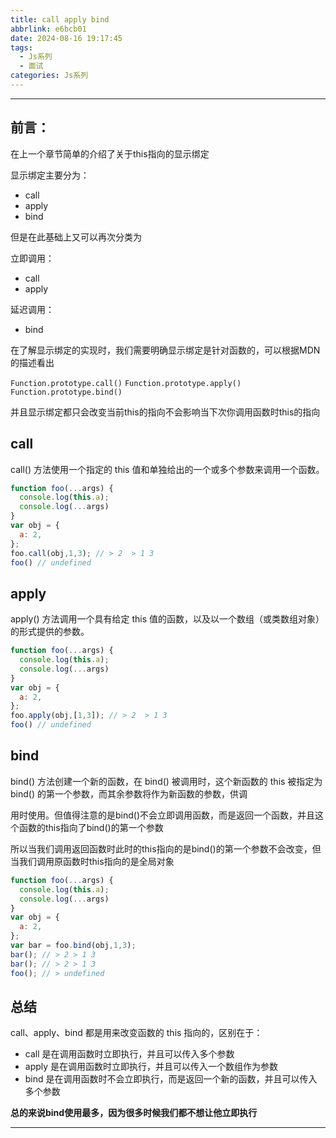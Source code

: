 ```yaml
---
title: call apply bind
abbrlink: e6bcb01
date: 2024-08-16 19:17:45
tags:
  - Js系列
  - 面试
categories: Js系列
---
```


---
## 前言：

在上一个章节简单的介绍了关于this指向的显示绑定

显示绑定主要分为：

- call
- apply
- bind

但是在此基础上又可以再次分类为

立即调用：
- call
- apply

延迟调用：
- bind

在了解显示绑定的实现时，我们需要明确显示绑定是针对函数的，可以根据MDN的描述看出

` Function.prototype.call() ` ` Function.prototype.apply() ` ` Function.prototype.bind() `

并且显示绑定都只会改变当前this的指向不会影响当下次你调用函数时this的指向

## call

call() 方法使用一个指定的 this 值和单独给出的一个或多个参数来调用一个函数。

```js
function foo(...args) {
  console.log(this.a);
  console.log(...args)
}
var obj = {
  a: 2,
};
foo.call(obj,1,3); // > 2  > 1 3
foo() // undefined
```

## apply

apply() 方法调用一个具有给定 this 值的函数，以及以一个数组（或类数组对象）的形式提供的参数。

```js
function foo(...args) {
  console.log(this.a);
  console.log(...args)
}
var obj = {
  a: 2,
};
foo.apply(obj,[1,3]); // > 2  > 1 3
foo() // undefined
```

## bind

bind() 方法创建一个新的函数，在 bind() 被调用时，这个新函数的 this 被指定为 bind() 的第一个参数，而其余参数将作为新函数的参数，供调

用时使用。但值得注意的是bind()不会立即调用函数，而是返回一个函数，并且这个函数的this指向了bind()的第一个参数

所以当我们调用返回函数时此时的this指向的是bind()的第一个参数不会改变，但当我们调用原函数时this指向的是全局对象


```js
function foo(...args) {
  console.log(this.a);
  console.log(...args)
}
var obj = {
  a: 2,
};
var bar = foo.bind(obj,1,3);
bar(); // > 2 > 1 3
bar(); // > 2 > 1 3
foo(); // > undefined
```

## 总结

call、apply、bind 都是用来改变函数的 this 指向的，区别在于：

- call 是在调用函数时立即执行，并且可以传入多个参数
- apply 是在调用函数时立即执行，并且可以传入一个数组作为参数
- bind 是在调用函数时不会立即执行，而是返回一个新的函数，并且可以传入多个参数
  
**总的来说bind使用最多，因为很多时候我们都不想让他立即执行**

---
